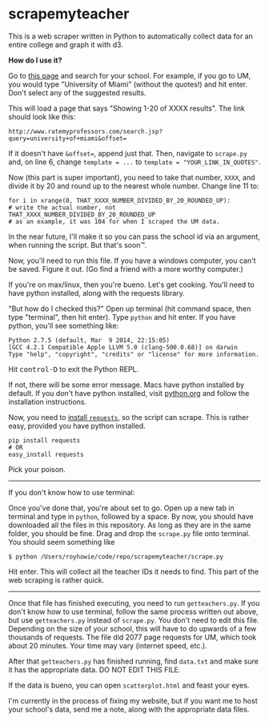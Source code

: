 scrapemyteacher
===============
This is a web scraper written in Python to automatically collect data for an entire college and graph it with d3.

**How do I use it?**

Go to [this page](http://www.ratemyprofessors.com/search.jsp) and search for your school. For example, if you go to UM, you would type "University of Miami" (without the quotes!) and hit enter. Don't select any of the suggested results.

This will load a page that says "Showing 1-20 of XXXX results". The link should look like this:

```
http://www.ratemyprofessors.com/search.jsp?query=university+of+miami&offset=
```
  
If it doesn't have `&offset=`, append just that. Then, navigate to `scrape.py` and, on line 6, change `template = ...` to `template = "YOUR_LINK_IN_QUOTES"`.

Now (this part is super important), you need to take that number, `XXXX`, and divide it by 20 and round up to the nearest whole number. Change line 11 to:

```
for i in xrange(0, THAT_XXXX_NUMBER_DIVIDED_BY_20_ROUNDED_UP):
# write the actual number, not THAT_XXXX_NUMBER_DIVIDED_BY_20_ROUNDED_UP
# as an example, it was 104 for when I scraped the UM data.
```

In the near future, I'll make it so you can pass the school id via an argument, when running the script. But that's soon™.

Now, you'll need to run this file. If you have a windows computer, you can't be saved. Figure it out. (Go find a friend with a more worthy computer.)

If you're on max/linux, then you're bueno. Let's get cooking. You'll need to have python installed, along with the requests library.

"But how do I checked this?" Open up terminal (hit command space, then type "terminal", then hit enter). Type `python` and hit enter. If you have python, you'll see something like:

```
Python 2.7.5 (default, Mar  9 2014, 22:15:05) 
[GCC 4.2.1 Compatible Apple LLVM 5.0 (clang-500.0.68)] on darwin
Type "help", "copyright", "credits" or "license" for more information.
```
  
Hit <kbd>control-D</kbd> to exit the Python REPL.
  
If not, there will be some error message. Macs have python installed by default. If you don't have python installed, visit [python.org](https://www.python.org) and follow the installation instructions.

Now, you need to [install `requests`](http://docs.python-requests.org/en/latest/user/install/), so the script can scrape. This is rather easy, provided you have python installed.
```
pip install requests
# OR
easy_install requests
```

Pick your poison.

---

If you don't know how to use terminal:

Once you've done that, you're about set to go. Open up a new tab in terminal and type in `python`, followed by a space. By now, you should have downloaded all the files in this repository. As long as they are in the same folder, you should be fine. Drag and drop the `scrape.py` file onto terminal. You should seem something like

```
$ python /Users/royhowie/code/repo/scrapemyteacher/scrape.py
```
  
Hit enter. This will collect all the teacher IDs it needs to find. This part of the web scraping is rather quick.

---

Once that file has finished executing, you need to run `getteachers.py`. If you don't know how to use terminal, follow the same process written out above, but use `getteachers.py` instead of `scrape.py`. You don't need to edit this file. Depending on the size of your school, this will have to do upwards of a few thousands of requests. The file did 2077 page requests for UM, which took about 20 minutes. Your time may vary (internet speed, etc.).

After that `getteachers.py` has finished running, find `data.txt` and make sure it has the appropriate data. DO NOT EDIT THIS FILE.

If the data is bueno, you can open `scatterplot.html` and feast your eyes.

I'm currently in the process of fixing my website, but if you want me to host your school's data, send me a note, along with the appropriate data files.
